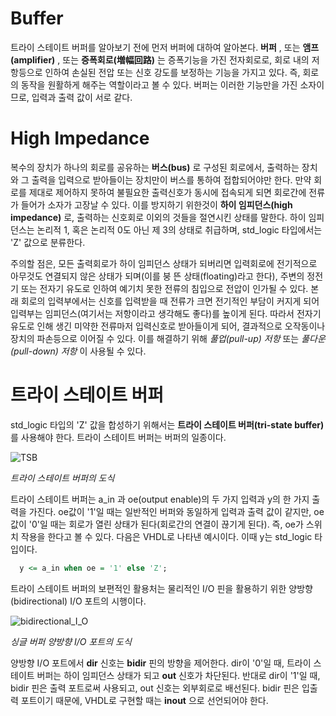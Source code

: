 # Buffer
트라이 스테이트 버퍼를 알아보기 전에 먼저 버퍼에 대하여 알아본다. **버퍼** , 또는 **앰프(amplifier)** , 또는 **증폭회로(増幅回路)** 는 증폭기능을 가진 전자회로로, 회로 내의 저항등으로 인하여 손실된 전압 또는 신호 강도를 보정하는 기능을 가지고 있다. 즉, 회로의 동작을 원활하게 해주는 역할이라고 볼 수 있다. 버퍼는 이러한 기능만을 가진 소자이므로, 입력과 출력 값이 서로 같다.

# High Impedance
복수의 장치가 하나의 회로를 공유하는 **버스(bus)** 로 구성된 회로에서, 출력하는 장치와 그 출력을 입력으로 받아들이는 장치만이 버스를 통하여 접합되어야만 한다. 만약 회로를 제대로 제어하지 못하여 불필요한 출력신호가 동시에 접속되게 되면 회로간에 전류가 들어가 소자가 고장날 수 있다. 이를 방지하기 위한것이 **하이 임피던스(high impedance)** 로, 출력하는 신호회로 이외의 것들을 절연시킨 상태를 말한다. 하이 임피던스는 논리적 1, 혹은 논리적 0도 아닌 제 3의 상태로 취급하며, std_logic 타입에서는 'Z' 값으로 분류한다.

주의할 점은, 모든 출력회로가 하이 임피던스 상태가 되버리면 입력회로에 전기적으로 아무것도 연결되지 않은 상태가 되며(이를 붕 뜬 상태(floating)라고 한다), 주변의 정전기 또는 전자기 유도로 인하여 예기치 못한 전류의 침입으로 전압이 인가될 수 있다. 본래 회로의 입력부에서는 신호를 입력받을 때 전류가 크면 전기적인 부담이 커지게 되어 입력부는 임피던스(여기서는 저항이라고 생각해도 좋다)를 높이게 된다. 따라서 전자기 유도로 인해 생긴 미약한 전류마저 입력신호로 받아들이게 되어, 결과적으로 오작동이나 장치의 파손등으로 이어질 수 있다. 이를 해결하기 위해 *풀업(pull-up) 저항* 또는 *풀다운(pull-down) 저항* 이 사용될 수 있다.

# 트라이 스테이트 버퍼
std_logic 타입의 'Z' 값을 합성하기 위해서는 **트라이 스테이트 버퍼(tri-state buffer)** 를 사용해야 한다. 트라이 스테이트 버퍼는 버퍼의 일종이다.

![TSB](https://user-images.githubusercontent.com/111409004/188407264-708e72d3-5556-4800-a441-284973c2440d.png)

*트라이 스테이트 버퍼의 도식*

트라이 스테이트 버퍼는 a_in 과 oe(output enable)의 두 가지 입력과 y의 한 가지 출력을 가진다. oe값이 '1'일 때는 일반적인 버퍼와 동일하게 입력과 출력 값이 같지만, oe값이 '0'일 때는 회로가 열린 상태가 된다(회로간의 연결이 끊기게 된다). 즉, oe가 스위치 작용을 한다고 볼 수 있다. 다음은 VHDL로 나타낸 예시이다. 이때 y는 std_logic 타입이다.

``` vhdl
  y <= a_in when oe = '1' else 'Z';
```

트라이 스테이트 버퍼의 보편적인 활용처는 물리적인 I/O 핀을 활용하기 위한 양방향(bidirectional) I/O 포트의 시행이다. 

![bidirectional_I_O](https://user-images.githubusercontent.com/111409004/188784501-fd8e12e2-dfab-4ad3-bd85-0229c841983b.png)

*싱글 버퍼 양방향 I/O 포트의 도식*

양방향 I/O 포트에서 **dir** 신호는 **bidir** 핀의 방향을 제어한다. dir이 '0'일 때, 트라이 스테이트 버퍼는 하이 임피던스 상태가 되고 **out** 신호가 차단된다. 반대로 dir이 '1'일 때, bidir 핀은 출력 포트로써 사용되고, out 신호는 외부회로로 배선된다. bidir 핀은 입출력 포트이기 때문에, VHDL로 구현할 때는 **inout** 으로 선언되어야 한다.
